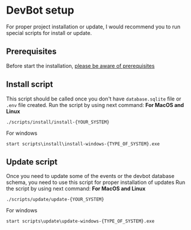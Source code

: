 # DevBot setup  
For proper project installation or update, I would recommend you to run special scripts for install or update.

## Prerequisites
Before start the installation, [please be aware of prerequisites](prerequisites.md) 

## Install script
This script should be called once you don't have `database.sqlite` file or `.env` file created.
Run the script by using next command:
**For MacOS and Linux**
``` 
./scripts/install/install-{YOUR_SYSTEM}
```
For windows
``` 
start scripts\install\install-windows-{TYPE_OF_SYSTEM}.exe
```

## Update script
Once you need to update some of the events or the devbot database schema, you need to use this script for proper installation of updates
Run the script by using next command:
**For MacOS and Linux**
``` 
./scripts/update/update-{YOUR_SYSTEM}
```
For windows
``` 
start scripts\update\update-windows-{TYPE_OF_SYSTEM}.exe
```